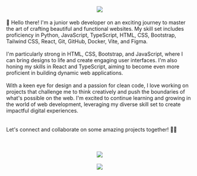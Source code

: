 <h1 align="center">
    <img src="https://readme-typing-svg.herokuapp.com/?font=Righteous&size=35&center=true&vCenter=true&width=500&height=70&duration=4000&lines=Hello+Developers+👋;+I'm+Amin+Sheikh!;glad+you+are+heare+💙;" />
</h1>
👋 Hello there! I'm a junior web developer on an exciting journey to master the art of crafting beautiful and functional websites. My skill set includes proficiency in Python, JavaScript, TypeScript, HTML, CSS, Bootstrap, Tailwind CSS, React, Git, GitHub, Docker, Vite, and Figma.
<br />
<br />
I'm particularly strong in HTML, CSS, Bootstrap, and JavaScript, where I can bring designs to life and create engaging user interfaces. I'm also honing my skills in React and TypeScript, aiming to become even more proficient in building dynamic web applications.
<br />
<br />
With a keen eye for design and a passion for clean code, I love working on projects that challenge me to think creatively and push the boundaries of what's possible on the web. I'm excited to continue learning and growing in the world of web development, leveraging my diverse skill set to create impactful digital experiences.
<br />
<br />
<br />
Let's connect and collaborate on some amazing projects together! 🚀✨
<br/>
<br />
<br />
<br />
<div align="center">
    <img src="https://skillicons.dev/icons?i=py,js,ts,html,css,react,bootstrap,tailwind" />
  <br />
  <br />
    <img src="https://skillicons.dev/icons?i=git,github,docker,vite,ae,ps,pr,figma" />
  
</div>
